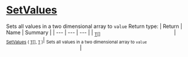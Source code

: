 # [SetValues](./ArrayExtension-100663388.md)

Sets all values in a two dimensional array to `value`
Return type:
| Return | Name | Summary | 
| --- | --- | --- | 
| <sub>[T](./ArrayExtension-100663388.md)[]</sub><img width=200/>| <sub>[SetValues](./ArrayExtension-100663388.md) ( [`T`](./ArrayExtension-100663388.md)[], [`T`](./ArrayExtension-100663388.md) )</sub>| <sub>Sets all values in a two dimensional array to `value`</sub><img width=200/>| <br>


